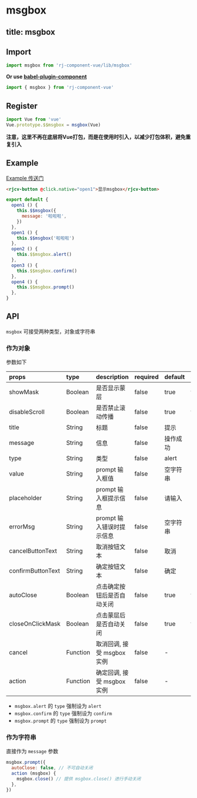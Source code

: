 # msgbox

title: msgbox
---

## Import

``` js
import msgbox from 'rj-component-vue/lib/msgbox'
```

**Or use [babel-plugin-component](https://www.npmjs.com/package/babel-plugin-component)**

``` js
import { msgbox } from 'rj-component-vue'
```

## Register

``` js
import Vue from 'vue'
Vue.prototype.$$msgbox = msgbox(Vue)
```

**注意，这里不再在底层将Vue打包，而是在使用时引入，以减少打包体积，避免重复引入**

## Example

[Example 传送门](//zhouyu1993.github.io/awesome/rjcv/#/msgbox)

``` html
<rjcv-button @click.native="open1">显示msgbox</rjcv-button>
```

``` js
export default {
  open1 () {
    this.$$msgbox({
      message: '啦啦啦',
    })
  },
  open1 () {
    this.$$msgbox('啦啦啦')
  },
  open2 () {
    this.$$msgbox.alert()
  },
  open3 () {
    this.$$msgbox.confirm()
  },
  open4 () {
    this.$$msgbox.prompt()
  },
}
```

## API

`msgbox` 可接受两种类型，对象或字符串

### 作为对象

参数如下

| props | type | description | required | default | optional |
|:---|:---|:---|:---|:---|:---|
| showMask | Boolean | 是否显示蒙层 | false | true | true/false |
| disableScroll | Boolean | 是否禁止滚动传播 | false | true | true/false |
| title | String | 标题 | false | 提示 | - |
| message | String | 信息 | false | 操作成功 | - |
| type | String | 类型 | false | alert | alert/confirm/prompt |
| value | String | prompt 输入框值 | false | 空字符串 | - |
| placeholder | String | prompt 输入框提示信息 | false | 请输入 | - |
| errorMsg | String | prompt 输入错误时提示信息 | false | 空字符串 | - |
| cancelButtonText | String | 取消按钮文本 | false | 取消 | - |
| confirmButtonText | String | 确定按钮文本 | false | 确定 | - |
| autoClose | Boolean | 点击确定按钮后是否自动关闭 | false | true | true/false |
| closeOnClickMask | Boolean | 点击蒙层后是否自动关闭 | false | true | true/false |
| cancel | Function | 取消回调, 接受 msgbox 实例 | false | - | - |
| action | Function | 确定回调, 接受 msgbox 实例 |false | - | - |

* `msgbox.alert` 的 `type` 强制设为 `alert`
* `msgbox.confirm` 的 `type` 强制设为 `confirm`
* `msgbox.prompt` 的 `type` 强制设为 `prompt`

### 作为字符串

直接作为 `message` 参数

``` js
msgbox.prompt({
  autoClose: false, // 不可自动关闭
  action (msgbox) {
    msgbox.close() // 提供 msgbox.close() 进行手动关闭
  },
})
```
